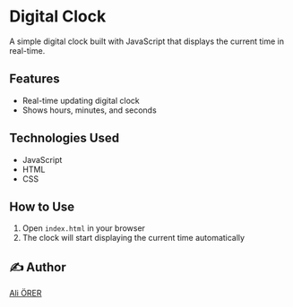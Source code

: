 #  Digital Clock

A simple digital clock built with JavaScript that displays the current time in real-time.

##  Features

- Real-time updating digital clock
- Shows hours, minutes, and seconds

##  Technologies Used

- JavaScript
- HTML
- CSS 


##  How to Use

1. Open `index.html` in your browser
2. The clock will start displaying the current time automatically


## ✍️ Author

[Ali ÖRER](https://github.com/aliorer)
